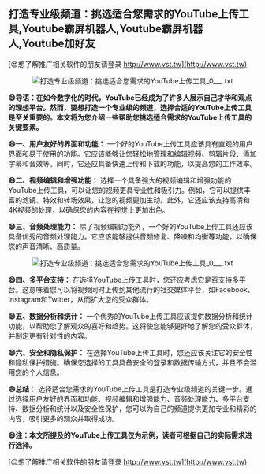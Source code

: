 ## **打造专业级频道：挑选适合您需求的YouTube上传工具,Youtube霸屏机器人,Youtube霸屏机器人,Youtube加好友**

[😍想了解推广相关软件的朋友请登录 http://www.vst.tw](http://www.vst.tw)

 <center><img src="https://vst.tw/MP4/tuiguang/png/0.png" alt="打造专业级频道：挑选适合您需求的YouTube上传工具_0___.txt"></center>

**😄导语：在如今数字化的时代，YouTube已经成为了许多人展示自己才华和观点的理想平台。然而，要想打造一个专业级的频道，选择合适的YouTube上传工具是至关重要的。本文将为您介绍一些帮助您挑选适合需求的YouTube上传工具的关键要素。**

**😄一、用户友好的界面和功能：**
一个好的YouTube上传工具应该具有直观的用户界面和易于使用的功能。它应该能够让您轻松地管理和编辑视频、剪辑片段、添加字幕和音效等。同时，它还应具备快速上传和下载的功能，以提高您的工作效率。

**😄二、视频编辑和增强功能：**
选择一个具备强大的视频编辑和增强功能的YouTube上传工具，可以让您的视频更具专业性和吸引力。例如，它可以提供丰富的滤镜、特效和转场效果，让您的视频更加生动。此外，它还应该支持高清和4K视频的处理，以确保您的内容在视觉上更加出色。

**😄三、音频处理能力：**
除了视频编辑功能外，一个好的YouTube上传工具还应该具备优秀的音频处理能力。它应该能够提供音频修复、降噪和均衡等功能，以确保您的声音清晰、高质量。

 <center><img src="https://vst.tw/MP4/tuiguang/png/2.png" alt="打造专业级频道：挑选适合您需求的YouTube上传工具_0___.txt"></center>

**😄四、多平台支持：**
在选择YouTube上传工具时，您还应考虑它是否支持多平台。这意味着您可以将视频同时上传到其他流行的社交媒体平台，如Facebook、Instagram和Twitter，从而扩大您的受众群体。

**😄五、数据分析和统计：**
一个优秀的YouTube上传工具应该提供数据分析和统计功能，以帮助您了解观众的喜好和趋势。这将使您能够更好地了解您的受众群体，并制定更有针对性的内容。

**😄六、安全和隐私保护：**
在选择YouTube上传工具时，您还应该关注它的安全性和隐私保护措施。确保您选择的工具具备安全的登录和数据传输方式，并且不会滥用您的个人信息。

**😄总结：**
选择适合您需求的YouTube上传工具是打造专业级频道的关键一步。通过选择用户友好的界面和功能、视频编辑和增强能力、音频处理能力、多平台支持、数据分析和统计以及安全性保护，您可以为自己的频道提供更加专业和精彩的内容，吸引更多的观众并取得成功。

**😄注：本文所提及的YouTube上传工具仅为示例，读者可根据自己的实际需求进行选择。**

[😍想了解推广相关软件的朋友请登录 http://www.vst.tw](http://www.vst.tw)



